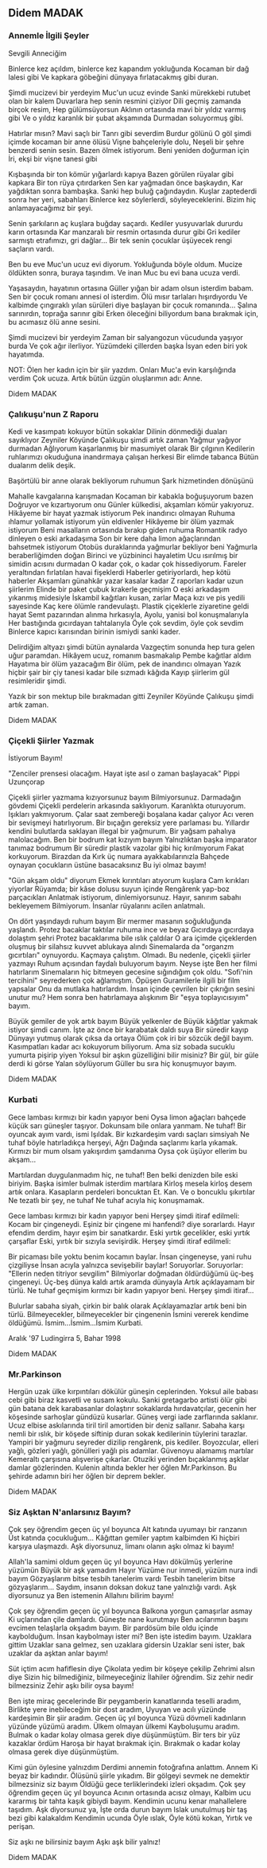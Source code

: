 ## Didem MADAK

### Annemle İlgili Şeyler

Sevgili Anneciğim

Binlerce kez açıldım, binlerce kez kapandım yokluğunda
Kocaman bir dağ lalesi gibi
Ve kapkara göbeğini dünyaya fırlatacakmış gibi duran.

Şimdi mucizevi bir yerdeyim
Muc'un ucuz evinde
Sanki mürekkebi rutubet olan bir kalem
Duvarlara hep senin resmini çiziyor
Dili geçmiş zamanda birçok resim,
Hep gülümsüyorsun
Aklının ortasında mavi bir yıldız varmış gibi
Ve o yıldız karanlık bir şubat akşamında
Durmadan soluyormuş gibi.

Hatırlar mısın?
Mavi saçlı bir Tanrı gibi severdim Burdur gölünü
O göl şimdi içimde kocaman bir anne ölüsü
Vişne bahçeleriyle dolu,
Neşeli bir şehre benzerdi senin sesin.
Bazen ölmek istiyorum.
Beni yeniden doğurman için
İri, ekşi bir vişne tanesi gibi

Kışbaşında bir ton kömür yığarlardı kapıya
Bazen görülen rüyalar gibi kapkara
Bir ton rüya çıtırdarken
Sen kar yağmadan önce başkaydın,
Kar yağdıktan sonra bambaşka.
Sanki hep buluğ çağındaydın.
Kuşlar zaptederdi sonra her yeri, sabahları
Binlerce kez söylerlerdi, söyleyeceklerini.
Bizim hiç anlamayacağımız bir şeyi.

Senin şarkıların aç kuşlara buğday saçardı.
Kediler yusyuvarlak dururdu karın ortasında
Kar manzaralı bir resmin ortasında durur gibi
Gri kediler sarmıştı etrafımızı, gri dağlar...
Bir tek senin çocuklar üşüyecek rengi saçların vardı.

Ben bu eve Muc'un ucuz evi diyorum.
Yokluğunda böyle oldum.
Mucize öldükten sonra, buraya taşındım.
Ve inan
Muc bu evi bana ucuza verdi.

Yaşasaydın, hayatının ortasına
Güller yığan bir adam olsun isterdim babam.
Sen bir çocuk romanı annesi ol isterdim.
Ölü mısır tarlaları hışırdıyordu
Ve kalbimde çıngıraklı yılan sürüleri
diye başlayan bir çocuk romanında...
Şalına sarınırdın, toprağa sarınır gibi
Erken öleceğini biliyordum bana bırakmak için,
bu acımasız ölü anne sesini.

Şimdi mucizevi bir yerdeyim
Zaman bir salyangozun vücudunda yaşıyor burda
Ve çok ağır ilerliyor.
Yüzümdeki çillerden başka
İsyan eden biri yok hayatımda.

NOT: Ölen her kadın için bir şiir yazdım.
Onları Muc'a evin karşılığında verdim
Çok ucuza.
Artık bütün üzgün oluşlarımın adı:
Anne.

Didem MADAK

### Çalıkuşu'nun Z Raporu

Kedi ve kasımpatı kokuyor bütün sokaklar
Dilinin dönmediği duaları sayıklıyor
Zeyniler Köyünde Çalıkuşu şimdi artık zaman
Yağmur yağıyor durmadan
Ağlıyorum kaşarlanmış bir masumiyet olarak
Bir çılgının
Kedilerin ruhlarımızı okuduğuna inandırmaya çalışan herkesi
Bir elimde tabanca
Bütün dualarım delik deşik.

Başörtülü bir anne olarak bekliyorum ruhumun
Şark hizmetinden dönüşünü

Mahalle kavgalarına karışmadan
Kocaman bir kabakla boğuşuyorum bazen
Doğruyor ve kızartıyorum onu
Günler külkedisi, akşamları kömür yakıyoruz.
Hikâyeme bir hayat yazmak istiyorum
Pek inandırıcı olmayan
Ruhuma ıhlamur yollamak istiyorum yün eldivenler
Hikâyeme bir ölüm yazmak istiyorum
Beni masalların ortasında bırakıp giden ruhuma
Romantik radyo dinleyen o eski arkadaşıma
Son bir kere daha limon ağaçlarından bahsetmek istiyorum
Otobüs duraklarında yağmurlar bekliyor beni
Yağmurla beraberliğimden doğan
Birinci ve yüzbininci hayaletim
Ucu ısırılmış bir simidin acısını durmadan
O kadar çok, o kadar çok hissediyorum.
Fareler yeraltından fırlatılan havai fişeklerdi
Haberler getiriyorlardı, hep kötü haberler
Akşamları günahkâr yazar kasalar kadar
Z raporları kadar uzun şiirlerim
Elinde bir paket çubuk krakerle geçmişim
O eski arkadaşım yıkanmış midesiyle
İskambil kağıtları kusan, zarlar
Maça kızı ve pis yedili sayesinde
Kaç kere ölümle randevulaştı.
Plastik çiçeklerle ziyaretine geldi hayat
Semt pazarından alınma hırkasıyla,
Ayolu, yanisi bol konuşmalarıyla
Her bastığında gıcırdayan tahtalarıyla
Öyle çok sevdim, öyle çok sevdim
Binlerce kapıcı karısından birinin ismiydi sanki kader.

Delirdiğim altyazı şimdi bütün aynalarda
Vazgeçtim sonunda hep tura gelen uğur paramdan.
Hikâyem ucuz, romanım basmakalıp
Pembe kağıtlar aldım
Hayatıma bir ölüm yazacağım
Bir ölüm, pek de inandırıcı olmayan
Yazık hiçbir şair bir çiy tanesi kadar bile sızmadı kâğıda
Kayıp şiirlerim gül resimleridir şimdi.

Yazık bir son mektup bile bırakmadan gitti
Zeyniler Köyünde Çalıkuşu şimdi artık zaman.

Didem MADAK

### Çiçekli Şiirler Yazmak 
  İstiyorum Bayım!

"Zenciler prensesi olacağım.
                                Hayat işte asıl o zaman başlayacak"
                                                              Pippi Uzunçorap


Çiçekli şiirler yazmama kızıyorsunuz bayım
Bilmiyorsunuz. Darmadağın gövdemi
Çiçekli perdelerin arkasında saklıyorum.
Karanlıkta oturuyorum. Işıkları yakmıyorum.
Çalar saat zembereği boşalana kadar çalıyor
Acı veren bir sevişmeyi hatırlıyorum.
Bir bıçağın gereksiz yere parlaması bu.
Yıllardır kendini bulutlarda saklayan illegal bir yağmurum.
Bir yağsam pahalıya malolacağım.
Ben bir bodrum kat kızıyım bayım
Yalnızlıktan başka imparator tanımaz bodrumum
Bir süredir plastik vazolar gibi hiç kırılmıyorum
Fakat korkuyorum. Birazdan da
Kırk üç numara ayakkabılarınızla
Bahçede oynayan çocukların üstüne basacaksınız
Bu iyi olmaz bayım!

"Gün akşam oldu" diyorum
Ekmek kırıntıları atıyorum kuşlara
Cam kırıkları yiyorlar
Rüyamda; bir kâse dolusu suyun içinde
Rengârenk yap-boz parçacıkları
Anlatmak istiyorum, dinlemiyorsunuz.
Hayır, sanırım sabahı bekleyemem
Bilmiyorum.
İnsanlar rüyalarını acilen anlatmalı.

On dört yaşındaydı ruhum bayım
Bir mermer masanın soğukluğunda yaşlandı.
Protez bacaklar taktılar ruhuma ince ve beyaz
Gıcırdaya gıcırdaya dolaştım şehri
Protez bacaklarıma bile ıslık çaldılar
O ara içimde çiçeklerden oluşmuş
bir silahsız kuvvet ablukaya alındı
Sinemalarda da "organzm gıcırtıları" oynuyordu.
Kaçmaya çalıştım. Olmadı.
Bu nedenle, çiçekli şiirler yazmayı
Ruhum açısından faydalı buluyorum bayım.
Neyse işte
Ben her filmi hatırlarım
Sinemaların hiç bitmeyen gecesine sığındığım çok oldu.
"Sofi'nin tercihini" seyrederken çok ağlamıştım.
Öpüşen Guramilerle ilgili bir film yapsalar
Onu da mutlaka hatırlardım.
İnsan içinde çevrilen bir çıkrığın sesini unutur mu?
Hem sonra ben hatırlamaya alışkınım
Bir "eşya toplayıcısıyım" bayım.

Büyük gemiler de yok artık bayım
Büyük yelkenler de
Büyük kâğıtlar yakmak istiyor şimdi canım.
İşte az önce bir karabatak daldı suya
Bir süredir kayıp
Dünyayı yutmuş olarak çıksa da ortaya
Ölüm çok iri bir sözcük değil bayım.
Kasımpatları kadar acı kokuyorum biliyorum.
Ama siz sobada sucuklu yumurta pişirip yiyen
Yoksul bir aşkın güzelliğini bilir misiniz?
Bir gül, bir güle derdi ki görse
Yalan söylüyorum
Güller bu sıra hiç konuşmuyor bayım.

Didem MADAK

### Kurbati

Gece lambası kırmızı bir kadın yapıyor beni
Oysa limon ağaçları bahçede küçük sarı güneşler taşıyor.
Dokunsam bile onlara yanmam. Ne tuhaf!
Bir oyuncak ayım vardı, ismi Işıldak.
Bir kızkardeşim vardı saçları simsiyah
Ne tuhaf böyle hatırladıkça herşeyi,
Ağrı Dağında saçlarımı karla yıkamak.
Kırmızı bir mum olsam yakışırdım şamdanıma
Oysa çok üşüyor ellerim bu akşam...

Martılardan duygulanmadım hiç, ne tuhaf!
Ben belki denizden bile eski biriyim.
Başka isimler bulmak isterdim martılara
Kirloş mesela kirloş desem artık onlara.
Kasapların perdeleri boncuktan
Et. Kan. Ve o boncuklu şıkırtılar
Ne tezatlı bir şey, ne tuhaf
Ne tuhaf acıyla hiç konuşmamak.

Gece lambası kırmızı bir kadın yapıyor beni
Herşey şimdi itiraf edilmeli:
Kocam bir çingeneydi.
Eşiniz bir çingene mi hanfendi? diye sorarlardı.
Hayır efendim derdim, hayır eşim bir sanatkardır.
Eski yırtık gecelikler, eski yırtık çarşaflar
Eski, yırtık bir sızıyla sevişirdik.
Herşey şimdi itiraf edilmeli:

Bir picaması bile yoktu benim kocamın baylar.
İnsan çingeneyse, yani ruhu çizgiliyse
İnsan acıyla yalnızca sevişebilir baylar!
Soruyorlar. Soruyorlar:
"Ellerin neden titriyor sevgilim"
Bilmiyorlar doğmadan öldürdüğümü üç-beş çingeneyi.
Üç-beş dünya kaldı artık aramda dünyayla
Artık açıklayamam bir türlü.
Ne tuhaf geçmişim kırmızı bir kadın yapıyor beni.
Herşey şimdi itiraf...

Bulurlar sabaha siyah, çirkin bir balık olarak
Açıklayamazlar artık beni bin türlü.
Bilmeyecekler, bilmeyecekler bir çingenenin
İsmini vererek kendime öldüğümü.
İsmim...İsmim...İsmim Kurbati.





Aralık '97
Ludingirra 5, Bahar 1998

Didem MADAK

### Mr.Parkinson

Hergün uzak ülke kırpıntıları dökülür
güneşin ceplerinden. Yoksul aile babası
cebi gibi biraz kasvetli ve susam kokulu.
Sanki gretagarbo artisti ölür gibi
gün batana dek karabasanlar dolaştırır
sokaklarda hırdavatçılar, gecenin her
köşesinde sarhoşlar gündüzü kusarlar.
Güneş vergi iade zarflarında saklanır.
Ucuz elbise askılarında tiril tiril
amortiden bir deniz sallanır.
Sabaha karşı nemli bir ıslık, bir
köşede siftinip duran sokak
kedilerinin tüylerini tarazlar.
Yampiri bir yağmuru seyreder
dizilip rengârenk, pis kediler.
Boyozcular, elleri yağlı, gözleri
yağlı, gönülleri yağlı pis adamlar.
Güvenoyu alamamış martılar
Kemeraltı çarşısına alışverişe
çıkarlar. Otuziki yerinden
bıçaklanmış aşklar damlar
gözlerinden. Kulenin altında
bekler her öğlen Mr.Parkinson.
Bu şehirde adamın biri
her öğlen bir deprem bekler.

Didem MADAK

### Siz Aşktan N'anlarsınız Bayım?

Çok şey öğrendim geçen üç yıl boyunca
Alt katında uyumayı bir ranzanın
Üst katında çocukluğum...
Kâğıttan gemiler yaptım kalbimden
Ki hiçbiri karşıya ulaşmazdı.
Aşk diyorsunuz,
limanı olanın aşkı olmaz ki bayım!

Allah'la samimi oldum geçen üç yıl boyunca
Havı dökülmüş yerlerine yüzümün
Büyük bir aşk yamadım
Hayır
Yüzüme nur inmedi, yüzüm nura indi bayım
Gözyaşlarım bitse tesbih tanelerim vardı
Tesbih tanelerim bitse gözyaşlarım...
Saydım, insanın doksan dokuz tane yalnızlığı vardı.
Aşk diyorsunuz ya
Ben istemenin Allahını bilirim bayım!

Çok şey öğrendim geçen üç yıl boyunca
Balkona yorgun çamaşırlar asmay
Ki uçlarından çile damlardı.
Güneşte nane kurutmayı
Ben acılarımın başını
evcimen telaşlarla okşadım bayım.
Bir pardösüm bile oldu içinde kaybolduğum.
İnsan kaybolmayı ister mi?
Ben işte istedim bayım.
Uzaklara gittim
Uzaklar sana gelmez, sen uzaklara gidersin
Uzaklar seni ister, bak uzaklar da aşktan anlar bayım!

Süt içtim acım hafiflesin diye
Çikolata yedim bir köşeye çekilip
Zehrimi alsın diye
Sizin hiç bilmediğiniz, bilmeyeceğiniz
İlahiler öğrendim.
Siz zehir nedir bilmezsiniz
Zehir aşkı bilir oysa bayım!

Ben işte miraç gecelerinde
Bir peygamberin kanatlarında teselli aradım,
Birlikte yere inebileceğim bir dost aradım,
Uyuyan ve acılı yüzünde kardeşimin
Bir şiir aradım.
Geçen üç yıl boyunca
Yüzü dövmeli kadınların yüzünde yüzümü aradım.
Ülkem olmayan ülkemi
Kayboluşumu aradım.
Bulmak o kadar kolay olmasa gerek diye düşünmüştüm.
Bir ters bir yüz kazaklar ördüm
Haroşa bir hayat bırakmak için.
Bırakmak o kadar kolay olmasa gerek diye düşünmüştüm.

Kimi gün öylesine yalnızdım
Derdimi annemin fotoğrafına anlattım.
Annem
Ki beyaz bir kadındır.
Ölüsünü şiirle yıkadım.
Bir gölgeyi sevmek ne demektir bilmezsiniz siz bayım
Öldüğü gece terliklerindeki izleri okşadım.
Çok şey öğrendim geçen üç yıl boyunca
Acının ortasında acısız olmayı,
Kalbim ucu kararmış bir tahta kaşık gibiydi bayım.
Kendimin ucunu kenar mahallelere taşıdım.
Aşk diyorsunuz ya,
İşte orda durun bayım
Islak unutulmuş bir taş bezi gibi kalakaldım
Kendimin ucunda
Öyle ıslak,
Öyle kötü kokan,
Yırtık ve perişan.

Siz aşkı ne bilirsiniz bayım
Aşkı aşk bilir yalnız!

Didem MADAK